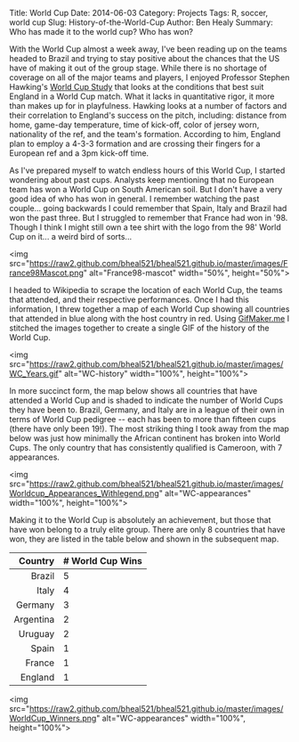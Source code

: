 Title: World Cup
Date: 2014-06-03
Category: Projects
Tags: R, soccer, world cup
Slug: History-of-the-World-Cup
Author: Ben Healy
Summary: Who has made it to the world cup? Who has won?

With the World Cup almost a week away, I've been reading up on the teams headed to Brazil and trying to stay positive 
about the chances that the US have of making it out of the group stage. While there is no shortage of coverage on all of the
major teams and players, I enjoyed Professor Stephen Hawking's [World Cup Study](http://blog.paddypower.com/wp-content/uploads/2014/05/hawking-report_WC2014.pdf)
that looks at the conditions that best suit England in a World Cup match. What it lacks in quantitative rigor, it more than makes up for in
playfulness. Hawking looks at a number of factors and their correlation to England's success on the pitch, including: distance from home, game-day temperature,
time of kick-off, color of jersey worn, nationality of the ref, and the team's formation. According to him, England plan to employ a 4-3-3 formation and are
crossing their fingers for a European ref and a 3pm kick-off time.

As I've prepared myself to watch endless hours of this World Cup, I started wondering about past cups. Analysts keep mentioning that no European team has
won a World Cup on South American soil. But I don't have a very good idea of who has won in general. I remember watching the past couple... going backwards I could
remember that Spain, Italy and Brazil had won the past three. But I struggled to remember that France had won in '98. Though I think I might still own a tee shirt
with the logo from the 98' World Cup on it... a weird bird of sorts...

<img src="https://raw2.github.com/bheal521/bheal521.github.io/master/images/France98Mascot.png" alt="France98-mascot" width="50%", height="50%">

I headed to Wikipedia to scrape the location of each World Cup, the teams that attended, and their respective performances. Once I had this information,
I threw together a map of each World Cup showing all countries that attended in blue along with the host country in red. Using [GifMaker.me](http://http://gifmaker.me/)
I stitched the images together to create a single GIF of the history of the World Cup.

<img src="https://raw2.github.com/bheal521/bheal521.github.io/master/images/WC_Years.gif" alt="WC-history" width="100%", height="100%">

In more succinct form, the map below shows all countries that have attended a World Cup and is shaded to indicate the number of World Cups they have been to.
Brazil, Germany, and Italy are in a league of their own in terms of World Cup pedigree -- each has been to more than fifteen cups (there have only been 19!).
The most striking thing I took away from the map below was just how minimally the African continent has broken into World Cups. The only country that has 
consistently qualified is Cameroon, with 7 appearances.

<img src="https://raw2.github.com/bheal521/bheal521.github.io/master/images/Worldcup_Appearances_Withlegend.png" alt="WC-appearances" width="100%", height="100%">

Making it to the World Cup is absolutely an achievement, but those that have won belong to a truly elite group. There are only 8 countries that have won, 
they are listed in the table below and shown in the subsequent map.


| Country         |# World Cup Wins |
|----------------:|:----------------|
|Brazil           | 5               |
|Italy		      | 4				|
|Germany		  | 3				|
|Argentina		  | 2			    |
|Uruguay		  | 2				|
|Spain			  | 1			    |
|France			  | 1				|
|England		  | 1			    |


<img src="https://raw2.github.com/bheal521/bheal521.github.io/master/images/WorldCup_Winners.png" alt="WC-appearances" width="100%", height="100%">
